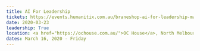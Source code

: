 ```yaml
---
title: AI For Leadership 
tickets: https://events.humanitix.com.au/braneshop-ai-for-leadership-march
date: 2020-03-23
leadership: True
location: <a href="https://ochouse.com.au/">OC House</a>, North Melbourne
dates: March 16, 2020 - Friday
---
```

